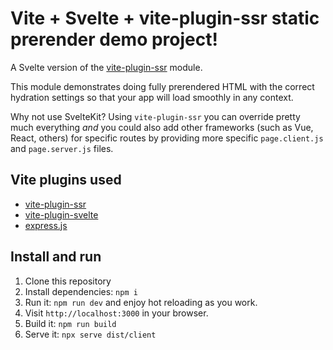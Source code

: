 # Vite + Svelte + vite-plugin-ssr static prerender demo project!

A Svelte version of the [vite-plugin-ssr](https://vite-plugin-ssr.com/) module.

This module demonstrates doing fully prerendered HTML with the correct hydration settings so that your app will load smoothly in any context.

Why not use SvelteKit? Using `vite-plugin-ssr` you can override pretty much everything *and* you could also add other frameworks (such as Vue, React, others) for specific routes by providing more specific `page.client.js` and `page.server.js` files.

## Vite plugins used

  - [vite-plugin-ssr](https://vite-plugin-ssr.com/)
  - [vite-plugin-svelte](https://github.com/sveltejs/vite-plugin-svelte/tree/main/packages/vite-plugin-svelte)
  - [express.js](https://expressjs.com/)

## Install and run

1. Clone this repository
2. Install dependencies: `npm i`
3. Run it: `npm run dev` and enjoy hot reloading as you work.
4. Visit `http://localhost:3000` in your browser.
5. Build it: `npm run build`
6. Serve it: `npx serve dist/client`
